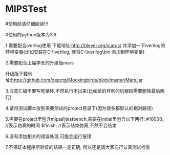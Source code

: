# MIPSTest

#使用前请仔细阅读!!! 

#使用的python版本为3.6

1.需要配合iverilog使用  下载地址:http://bleyer.org/icarus/ 
  并添加一下iverilog的环境变量(比如安装在C:\iverilog, 就将C:\iverilog\bin 添加到环境变量)

2.需要配合上届学长的升级版mars 

  升级版下载地址:https://github.com/depctg/Mockingbirds/blob/master/Mars.jar
  
3.注意汇编不要写死循环,不然执行不出来(比如给的样例的机器码需要删除最后两行)

4.请将测试脚本放到需要测试的project目录下(因为很多都默认的相对路径)

5.需要在project里包含mips的testbench,需要在initial里包含以下两行:
    #10000;     //表示仿真的时间
    $finish;    //表示结束仿真,不然不会结束

6.没有添加相关的错误处理,可能会运行报错

7.不保证本程序所验证的结果一定正确, 所以还是请大家自行认真测试检查